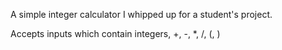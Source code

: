 A simple integer calculator I whipped up for a student's project.

Accepts inputs which contain integers, +, -, *, /, (, )